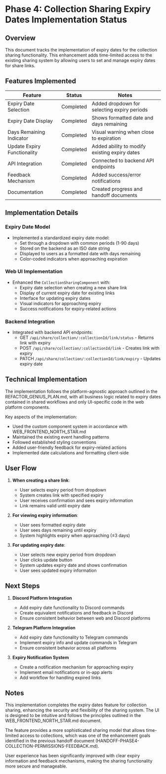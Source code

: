 # Phase 4: Collection Sharing Expiry Dates Implementation Status

## Overview

This document tracks the implementation of expiry dates for the collection sharing functionality. This enhancement adds time-limited access to the existing sharing system by allowing users to set and manage expiry dates for share links.

## Features Implemented

| Feature                        | Status    | Notes                                       |
|--------------------------------|-----------|---------------------------------------------|
| Expiry Date Selection          | Completed | Added dropdown for selecting expiry periods |
| Expiry Date Display            | Completed | Shows formatted date and days remaining     |
| Days Remaining Indicator       | Completed | Visual warning when close to expiration     |
| Update Expiry Functionality    | Completed | Added ability to modify existing expiry dates |
| API Integration                | Completed | Connected to backend API endpoints          |
| Feedback Mechanism             | Completed | Added success/error notifications           |
| Documentation                  | Completed | Created progress and handoff documents      |

## Implementation Details

### Expiry Date Model
- Implemented a standardized expiry date model:
  - Set through a dropdown with common periods (1-90 days)
  - Stored on the backend as an ISO date string
  - Displayed to users as a formatted date with days remaining
  - Color-coded indicators when approaching expiration

### Web UI Implementation
- Enhanced the `CollectionSharingComponent` with:
  - Expiry date selection when creating a new share link
  - Display of current expiry date for existing links
  - Interface for updating expiry dates
  - Visual indicators for approaching expiry
  - Success notifications for expiry-related actions

### Backend Integration
- Integrated with backend API endpoints:
  - GET `/api/share/collection/:collectionId/link/status` - Returns link with expiry
  - POST `/api/share/collection/:collectionId/link` - Creates link with expiry
  - PATCH `/api/share/collection/:collectionId/link/expiry` - Updates expiry date

## Technical Implementation

The implementation follows the platform-agnostic approach outlined in the REFACTOR_GENIUS_PLAN.md, with all business logic related to expiry dates contained in shared workflows and only UI-specific code in the web platform components.

Key aspects of the implementation:
- Used the custom component system in accordance with WEB_FRONTEND_NORTH_STAR.md
- Maintained the existing event handling patterns
- Followed established styling conventions
- Added user-friendly feedback for expiry-related actions
- Implemented date calculations and formatting client-side

## User Flow

1. **When creating a share link**:
   - User selects expiry period from dropdown
   - System creates link with specified expiry
   - User receives confirmation and sees expiry information
   - Link remains valid until expiry date

2. **For viewing expiry information**:
   - User sees formatted expiry date
   - User sees days remaining until expiry
   - System highlights expiry when approaching (≤3 days)

3. **For updating expiry date**:
   - User selects new expiry period from dropdown
   - User clicks update button
   - System updates expiry date and shows confirmation
   - User sees updated expiry information

## Next Steps

1. **Discord Platform Integration**
   - Add expiry date functionality to Discord commands
   - Create equivalent notifications and feedback in Discord
   - Ensure consistent behavior between web and Discord platforms

2. **Telegram Platform Integration**
   - Add expiry date functionality to Telegram commands
   - Implement expiry info and update commands in Telegram
   - Ensure consistent behavior across all platforms

3. **Expiry Notification System**
   - Create a notification mechanism for approaching expiry
   - Implement email notifications or in-app alerts
   - Add workflow for handling expired links

## Notes

This implementation completes the expiry dates feature for collection sharing, enhancing the security and flexibility of the sharing system. The UI is designed to be intuitive and follows the principles outlined in the WEB_FRONTEND_NORTH_STAR.md document.

The feature provides a more sophisticated sharing model that allows time-limited access to collections, which was one of the enhancement goals identified in the previous handoff document (HANDOFF-PHASE4-COLLECTION-PERMISSIONS-FEEDBACK.md).

User experience has been significantly improved with clear expiry information and feedback mechanisms, making the sharing functionality more secure and manageable. 